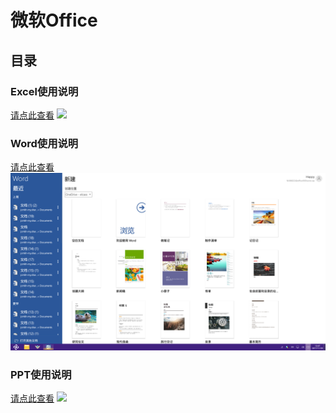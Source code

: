 # 微软Office
## 目录
### Excel使用说明

[请点此查看](../Office/Excel点此查看.md)
![](../pic/soft/execl.png)

### Word使用说明

[请点此查看](../Office/Word点此查看.md)
![](../pic/soft/word2.png)

### PPT使用说明

[请点此查看](../Office/PPT点此查看.md)
![](../pic/soft/powerpoint.png)
